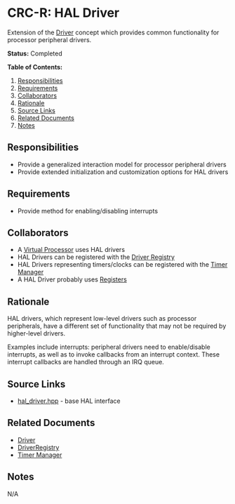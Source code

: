 # CRC-R: HAL Driver

Extension of the [Driver](driver.md) concept which provides common functionality for processor peripheral drivers.

**Status:** Completed

**Table of Contents:**

1. [Responsibilities](#responsibilities)
2. [Requirements](#requirements)
3. [Collaborators](#collaborators)
4. [Rationale](#rationale)
5. [Source Links](#source-links)
6. [Related Documents](#related-documents)
7. [Notes](#notes)

## Responsibilities

* Provide a generalized interaction model for processor peripheral drivers
* Provide extended initialization and customization options for HAL drivers

## Requirements

* Provide method for enabling/disabling interrupts

## Collaborators

* A [Virtual Processor](virtual_processor.md) uses HAL drivers
* HAL Drivers can be registered with the [Driver Registry](driver_registry.md)
* HAL Drivers representing timers/clocks can be registered with the [Timer Manager](timer_manager.md)
* A HAL Driver probably uses [Registers](../core/register.md)

## Rationale

HAL drivers, which represent low-level drivers such as processor peripherals, have a different set of functionality that may not be required by higher-level drivers.

Examples include interrupts: peripheral drivers need to enable/disable interrupts, as well as to invoke callbacks from an interrupt context. These interrupt callbacks are handled through an IRQ queue.

## Source Links

* [hal_driver.hpp](../../../../src/core/driver/hal_driver.hpp) - base HAL interface

## Related Documents

* [Driver](driver.md)
* [DriverRegistry](driver_registry.md)
* [Timer Manager](timer_manager.md)

## Notes

N/A


